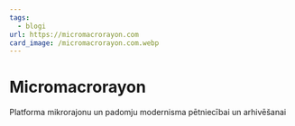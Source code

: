 ```yaml
---
tags:
  - blogi
url: https://micromacrorayon.com
card_image: /micromacrorayon.com.webp
---
```


# Micromacrorayon

Platforma mikrorajonu un padomju modernisma pētniecībai un arhivēšanai
